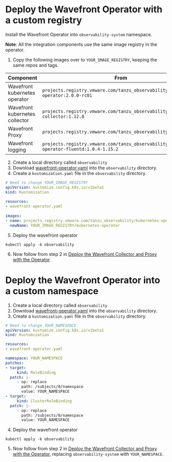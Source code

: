 # Deploy the Wavefront Operator with a custom registry

Install the Wavefront Operator into `observability-system` namespace.

**Note**: All the integration components use the same image registry in the operator.

1. Copy the following images over to `YOUR_IMAGE_REGISTRY`, keeping the same repos and tags.

| Component                      | From                                                                                        | To                                                             |
|--------------------------------|---------------------------------------------------------------------------------------------|----------------------------------------------------------------|
| Wavefront kubernetes operator  | `projects.registry.vmware.com/tanzu_observability/kubernetes-operator:2.0.0-rc01`           | `YOUR_IMAGE_REGISTRY/kubernetes-operator:2.0.0-rc01`           |
| Wavefront kubernetes collector | `projects.registry.vmware.com/tanzu_observability/kubernetes-collector:1.12.0`              | `YOUR_IMAGE_REGISTRY/kubernetes-collector:1.12.0`              |
| Wavefront Proxy                | `projects.registry.vmware.com/tanzu_observability/proxy:12.0`                               | `YOUR_IMAGE_REGISTRY/proxy:12.0`                               |
| Wavefront logging              | `projects.registry.vmware.com/tanzu_observability/kubernetes-operator-fluentd:1.0.4-1.15.2` | `YOUR_IMAGE_REGISTRY/kubernetes-operator-fluentd:1.0.4-1.15.2` |

2. Create a local directory called `observability`
3. Download [wavefront-operator.yaml](https://raw.githubusercontent.com/wavefrontHQ/wavefront-operator-for-kubernetes/main/deploy/kubernetes/wavefront-operator.yaml) into the `observability` directory.
4. Create a `kustomization.yaml` file in the `observability` directory.
  ```yaml
  # Need to change YOUR_IMAGE_REGISTRY
  apiVersion: kustomize.config.k8s.io/v1beta1
  kind: Kustomization
   
  resources:
  - wavefront-operator.yaml
   
  images:
  - name: projects.registry.vmware.com/tanzu_observability/kubernetes-operator
    newName: YOUR_IMAGE_REGISTRY/kubernetes-operator
  ```
5. Deploy the wavefront operator 
  ```
  kubectl apply -k observability
  ```
6. Now follow from step 2 in [Deploy the Wavefront Collector and Proxy with the Operator](../README.md#deploy-the-wavefront-collector-and-proxy-with-the-operator)

# Deploy the Wavefront Operator into a custom namespace

1. Create a local directory called `observability`
2. Download [wavefront-operator.yaml](https://raw.githubusercontent.com/wavefrontHQ/wavefront-operator-for-kubernetes/main/deploy/kubernetes/wavefront-operator.yaml) into the `observability` directory.
3. Create a `kustomization.yaml` file in the `observability` directory.
  ```yaml
  # Need to change YOUR_NAMESPACE
  apiVersion: kustomize.config.k8s.io/v1beta1
  kind: Kustomization

  resources:
  - wavefront-operator.yaml

  namespace: YOUR_NAMESPACE
  patches:
  - target:
       kind: RoleBinding
    patch: |-
       - op: replace
         path: /subjects/0/namespace
         value: YOUR_NAMESPACE
  - target:
       kind: ClusterRoleBinding
    patch: |-
       - op: replace
         path: /subjects/0/namespace
         value: YOUR_NAMESPACE
  ```
4. Deploy the wavefront operator
  ```
  kubectl apply -k observability
  ```
5. Now follow from step 2 in [Deploy the Wavefront Collector and Proxy with the Operator](../README.md#deploy-the-wavefront-collector-and-proxy-with-the-operator),
   replacing `observability-system` with `YOUR_NAMESPACE`.